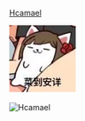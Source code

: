 [Hcamael](https://nobb.site)

![cai](cai.jpg)

<a>
<img align="center" src="https://github-readme-stats.vercel.app/api?username=Hcamael&show_icons=true&hide=stars&include_all_commits=true&theme=blueberry" alt="Hcamael" />
</a>

